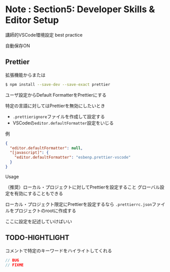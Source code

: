 # Note : Section5: Developer Skills & Editor Setup

講師的VSCode環境設定 best practice

自動保存ON

## Prettier

拡張機能からまたは
```Bash
$ npm install --save-dev --save-exact prettier
```

ユーザ設定からDefault FormatterをPrettierにする


特定の言語に対してはPrettierを無効にしたいとき
- `.prettierignore`ファイルを作成して設定する
- VSCodeの`editor.defaultFormatter`設定をいじる

例
```JSON
{
  "editor.defaultFormatter": null,
  "[javascript]": {
    "editor.defaultFormatter": "esbenp.prettier-vscode"
  }
}
```

Usage

（推奨）ローカル・プロジェクトに対してPrettierを設定すること
グローバル設定を有効にすることもできる

ローカル・プロジェクト限定にPrettierを設定するなら
`.prettierrc.json`ファイルをプロジェクトのrootに作成する

ここに設定を記述していけばいい

## TODO-HIGHTLIGHT

コメントで特定のキーワードをハイライトしてくれる

```JavaScript
// BUG
// FIXME
```